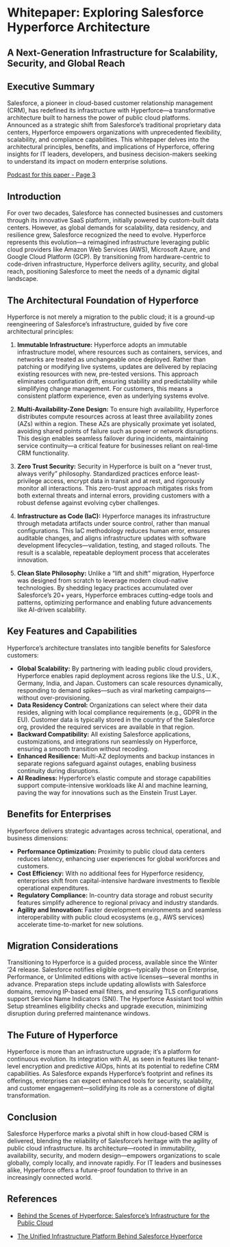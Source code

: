 # Whitepaper: Exploring Salesforce Hyperforce Architecture

## A Next-Generation Infrastructure for Scalability, Security, and Global Reach


## Executive Summary

Salesforce, a pioneer in cloud-based customer relationship management (CRM), has redefined its infrastructure with Hyperforce—a transformative architecture built to harness the power of public cloud platforms. Announced as a strategic shift from Salesforce’s traditional proprietary data centers, Hyperforce empowers organizations with unprecedented flexibility, scalability, and compliance capabilities. This whitepaper delves into the architectural principles, benefits, and implications of Hyperforce, offering insights for IT leaders, developers, and business decision-makers seeking to understand its impact on modern enterprise solutions.

[Podcast for this paper - Page 3](https://mohan-chinnappan-n5.github.io/podcast/podcasts.html?data=podcasts.json)


## Introduction

For over two decades, Salesforce has connected businesses and customers through its innovative SaaS platform, initially powered by custom-built data centers. However, as global demands for scalability, data residency, and resilience grew, Salesforce recognized the need to evolve. Hyperforce represents this evolution—a reimagined infrastructure leveraging public cloud providers like Amazon Web Services (AWS), Microsoft Azure, and Google Cloud Platform (GCP). By transitioning from hardware-centric to code-driven infrastructure, Hyperforce delivers agility, security, and global reach, positioning Salesforce to meet the needs of a dynamic digital landscape.

## The Architectural Foundation of Hyperforce

Hyperforce is not merely a migration to the public cloud; it is a ground-up reengineering of Salesforce’s infrastructure, guided by five core architectural principles:

1. **Immutable Infrastructure:** Hyperforce adopts an immutable infrastructure model, where resources such as containers, services, and networks are treated as unchangeable once deployed. Rather than patching or modifying live systems, updates are delivered by replacing existing resources with new, pre-tested versions. This approach eliminates configuration drift, ensuring stability and predictability while simplifying change management. For customers, this means a consistent platform experience, even as underlying systems evolve.

2. **Multi-Availability-Zone Design:** To ensure high availability, Hyperforce distributes compute resources across at least three availability zones (AZs) within a region. These AZs are physically proximate yet isolated, avoiding shared points of failure such as power or network disruptions. This design enables seamless failover during incidents, maintaining service continuity—a critical feature for businesses reliant on real-time CRM functionality.

3. **Zero Trust Security:** Security in Hyperforce is built on a “never trust, always verify” philosophy. Standardized practices enforce least-privilege access, encrypt data in transit and at rest, and rigorously monitor all interactions. This zero-trust approach mitigates risks from both external threats and internal errors, providing customers with a robust defense against evolving cyber challenges.

4. **Infrastructure as Code (IaC):** Hyperforce manages its infrastructure through metadata artifacts under source control, rather than manual configurations. This IaC methodology reduces human error, ensures auditable changes, and aligns infrastructure updates with software development lifecycles—validation, testing, and staged rollouts. The result is a scalable, repeatable deployment process that accelerates innovation.

5. **Clean Slate Philosophy:** Unlike a “lift and shift” migration, Hyperforce was designed from scratch to leverage modern cloud-native technologies. By shedding legacy practices accumulated over Salesforce’s 20+ years, Hyperforce embraces cutting-edge tools and patterns, optimizing performance and enabling future advancements like AI-driven scalability.

## Key Features and Capabilities

Hyperforce’s architecture translates into tangible benefits for Salesforce customers:

* **Global Scalability:** By partnering with leading public cloud providers, Hyperforce enables rapid deployment across regions like the U.S., U.K., Germany, India, and Japan. Customers can scale resources dynamically, responding to demand spikes—such as viral marketing campaigns—without over-provisioning.
* **Data Residency Control:** Organizations can select where their data resides, aligning with local compliance requirements (e.g., GDPR in the EU). Customer data is typically stored in the country of the Salesforce org, provided the required services are available in that region.
* **Backward Compatibility:** All existing Salesforce applications, customizations, and integrations run seamlessly on Hyperforce, ensuring a smooth transition without recoding.
* **Enhanced Resilience:** Multi-AZ deployments and backup instances in separate regions safeguard against outages, enabling business continuity during disruptions.
* **AI Readiness:** Hyperforce’s elastic compute and storage capabilities support compute-intensive workloads like AI and machine learning, paving the way for innovations such as the Einstein Trust Layer.

## Benefits for Enterprises

Hyperforce delivers strategic advantages across technical, operational, and business dimensions:

* **Performance Optimization:** Proximity to public cloud data centers reduces latency, enhancing user experiences for global workforces and customers.
* **Cost Efficiency:** With no additional fees for Hyperforce residency, enterprises shift from capital-intensive hardware investments to flexible operational expenditures.
* **Regulatory Compliance:** In-country data storage and robust security features simplify adherence to regional privacy and industry standards.
* **Agility and Innovation:** Faster development environments and seamless interoperability with public cloud ecosystems (e.g., AWS services) accelerate time-to-market for new solutions.

## Migration Considerations

Transitioning to Hyperforce is a guided process, available since the Winter ‘24 release. Salesforce notifies eligible orgs—typically those on Enterprise, Performance, or Unlimited editions with active licenses—several months in advance. Preparation steps include updating allowlists with Salesforce domains, removing IP-based email filters, and ensuring TLS configurations support Service Name Indicators (SNI). The Hyperforce Assistant tool within Setup streamlines eligibility checks and upgrade execution, minimizing disruption during preferred maintenance windows.

## The Future of Hyperforce

Hyperforce is more than an infrastructure upgrade; it’s a platform for continuous evolution. Its integration with AI, as seen in features like tenant-level encryption and predictive AIOps, hints at its potential to redefine CRM capabilities. As Salesforce expands Hyperforce’s footprint and refines its offerings, enterprises can expect enhanced tools for security, scalability, and customer engagement—solidifying its role as a cornerstone of digital transformation.

## Conclusion

Salesforce Hyperforce marks a pivotal shift in how cloud-based CRM is delivered, blending the reliability of Salesforce’s heritage with the agility of public cloud infrastructure. Its architecture—rooted in immutability, availability, security, and modern design—empowers organizations to scale globally, comply locally, and innovate rapidly. For IT leaders and businesses alike, Hyperforce offers a future-proof foundation to thrive in an increasingly connected world.

## References
- [Behind the Scenes of Hyperforce: Salesforce’s Infrastructure for the Public Cloud](https://engineering.salesforce.com/behind-the-scenes-of-hyperforce-salesforces-infrastructure-for-the-public-cloud-429309542d8e/)

- [The Unified Infrastructure Platform Behind Salesforce Hyperforce](https://engineering.salesforce.com/the-unified-infrastructure-platform-behind-salesforce-hyperforce-ad8f4c2cf789/?source=friends_link&sk=54cb6328080b7991a028d3ff086b7ec1)